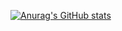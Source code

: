 [![Anurag's GitHub stats](https://github-readme-stats.vercel.app/api?username=tutt-j&theme=dracula)](https://github.com/tutt-j/github-readme-stats)
